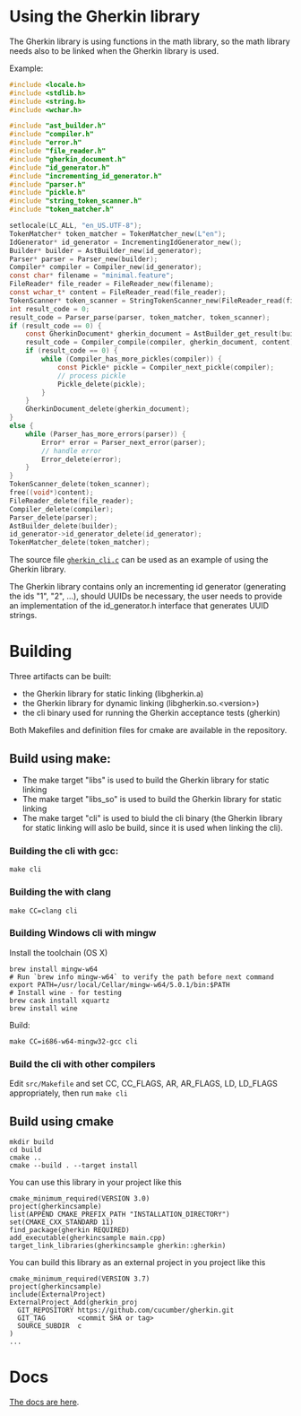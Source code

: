 # Using the Gherkin library

The Gherkin library is using functions in the math library, so the math library needs also to be linked when the Gherkin library is used.

Example:
```c
#include <locale.h>
#include <stdlib.h>
#include <string.h>
#include <wchar.h>

#include "ast_builder.h"
#include "compiler.h"
#include "error.h"
#include "file_reader.h"
#include "gherkin_document.h"
#include "id_generator.h"
#include "incrementing_id_generator.h"
#include "parser.h"
#include "pickle.h"
#include "string_token_scanner.h"
#include "token_matcher.h"

setlocale(LC_ALL, "en_US.UTF-8");
TokenMatcher* token_matcher = TokenMatcher_new(L"en");
IdGenerator* id_generator = IncrementingIdGenerator_new();
Builder* builder = AstBuilder_new(id_generator);
Parser* parser = Parser_new(builder);
Compiler* compiler = Compiler_new(id_generator);
const char* filename = "minimal.feature";
FileReader* file_reader = FileReader_new(filename);
const wchar_t* content = FileReader_read(file_reader);
TokenScanner* token_scanner = StringTokenScanner_new(FileReader_read(file_reader));
int result_code = 0;
result_code = Parser_parse(parser, token_matcher, token_scanner);
if (result_code == 0) {
    const GherkinDocument* gherkin_document = AstBuilder_get_result(builder, filename);
    result_code = Compiler_compile(compiler, gherkin_document, content);
    if (result_code == 0) {
        while (Compiler_has_more_pickles(compiler)) {
            const Pickle* pickle = Compiler_next_pickle(compiler);
            // process pickle
            Pickle_delete(pickle);
        }
    }
    GherkinDocument_delete(gherkin_document);
}
else {
    while (Parser_has_more_errors(parser)) {
        Error* error = Parser_next_error(parser);
        // handle error
        Error_delete(error);
    }
}
TokenScanner_delete(token_scanner);
free((void*)content);
FileReader_delete(file_reader);
Compiler_delete(compiler);
Parser_delete(parser);
AstBuilder_delete(builder);
id_generator->id_generator_delete(id_generator);
TokenMatcher_delete(token_matcher);
```

The source file [`gherkin_cli.c`](src/gherkin_cli.c) can be used as an example of using the Gherkin library.

The Gherkin library contains only an incrementing id generator (generating the ids "1", "2", ...), should UUIDs be necessary, the user needs to provide an implementation of the id_generator.h interface that generates UUID strings.

# Building

Three artifacts can be built:

* the Gherkin library for static linking (libgherkin.a)
* the Gherkin library for dynamic linking (libgherkin.so.&lt;version>)
* the cli binary used for running the Gherkin acceptance tests (gherkin)

Both Makefiles and definition files for cmake are available in the repository.

## Build using make:

* The make target "libs" is used to build the Gherkin library for static linking
* The make target "libs_so" is used to build the Gherkin library for static linking
* The make target "cli" is used to biuld the cli binary (the Gherkin library for static linking will aslo be build, since it is used when linking the cli).

### Building the cli with gcc:

    make cli

### Building the with clang

    make CC=clang cli

### Building Windows cli with mingw

Install the toolchain (OS X)

    brew install mingw-w64
    # Run `brew info mingw-w64` to verify the path before next command
    export PATH=/usr/local/Cellar/mingw-w64/5.0.1/bin:$PATH
    # Install wine - for testing
    brew cask install xquartz
    brew install wine

Build:

    make CC=i686-w64-mingw32-gcc cli

### Build the cli with other compilers

Edit `src/Makefile` and set CC, CC_FLAGS, AR, AR_FLAGS, LD, LD_FLAGS appropriately, then run `make cli`

## Build using cmake

```
mkdir build
cd build
cmake ..
cmake --build . --target install
```

You can use this library in your project like this
```
cmake_minimum_required(VERSION 3.0)
project(gherkincsample)
list(APPEND CMAKE_PREFIX_PATH "INSTALLATION_DIRECTORY")
set(CMAKE_CXX_STANDARD 11)
find_package(gherkin REQUIRED)
add_executable(gherkincsample main.cpp)
target_link_libraries(gherkincsample gherkin::gherkin)
```

You can build this library as an external project in you project like this
```
cmake_minimum_required(VERSION 3.7)
project(gherkincsample)
include(ExternalProject)
ExternalProject_Add(gherkin_proj
  GIT_REPOSITORY https://github.com/cucumber/gherkin.git
  GIT_TAG        <commit SHA or tag>
  SOURCE_SUBDIR  c
)
...
```

# Docs

[The docs are here](https://cucumber.io/docs/).
